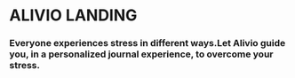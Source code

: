 # ALIVIO LANDING

### Everyone experiences stress in different ways.Let Alivio guide you, in a personalized journal experience, to overcome your stress.